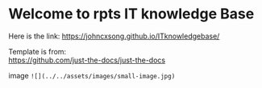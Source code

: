# Welcome to rpts IT knowledge Base

Here is the link:
https://johncxsong.github.io/ITknowledgebase/



Template is from:  
https://github.com/just-the-docs/just-the-docs



image
`![](../../assets/images/small-image.jpg)`
